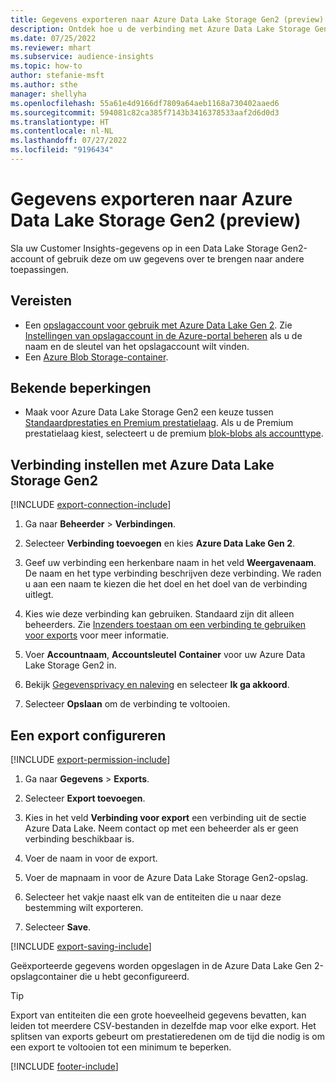 ```yaml
---
title: Gegevens exporteren naar Azure Data Lake Storage Gen2 (preview)
description: Ontdek hoe u de verbinding met Azure Data Lake Storage Gen2 configureert.
ms.date: 07/25/2022
ms.reviewer: mhart
ms.subservice: audience-insights
ms.topic: how-to
author: stefanie-msft
ms.author: sthe
manager: shellyha
ms.openlocfilehash: 55a61e4d9166df7809a64aeb1168a730402aaed6
ms.sourcegitcommit: 594081c82ca385f7143b3416378533aaf2d6d0d3
ms.translationtype: HT
ms.contentlocale: nl-NL
ms.lasthandoff: 07/27/2022
ms.locfileid: "9196434"
---
```

# <a name="export-data-to-azure-data-lake-storage-gen2-preview"></a>Gegevens exporteren naar Azure Data Lake Storage Gen2 (preview)

Sla uw Customer Insights-gegevens op in een Data Lake Storage Gen2-account of gebruik deze om uw gegevens over te brengen naar andere toepassingen.

## <a name="prerequisites"></a>Vereisten

- Een [opslagaccount voor gebruik met Azure Data Lake Gen 2](/azure/storage/blobs/create-data-lake-storage-account). Zie [Instellingen van opslagaccount in de Azure-portal beheren](/azure/storage/common/storage-account-manage) als u de naam en de sleutel van het opslagaccount wilt vinden.
- Een [Azure Blob Storage-container](/azure/storage/blobs/storage-quickstart-blobs-portal#create-a-container).

## <a name="known-limitations"></a>Bekende beperkingen

- Maak voor Azure Data Lake Storage Gen2 een keuze tussen [Standaardprestaties en Premium prestatielaag](/azure/storage/blobs/create-data-lake-storage-account). Als u de Premium prestatielaag kiest, selecteert u de premium [blok-blobs als accounttype](/azure/storage/common/storage-account-overview#types-of-storage-accounts).

## <a name="set-up-connection-to-azure-data-lake-storage-gen2"></a>Verbinding instellen met Azure Data Lake Storage Gen2

[!INCLUDE [export-connection-include](includes/export-connection-admn.md)]

1. Ga naar **Beheerder** > **Verbindingen**.

1. Selecteer **Verbinding toevoegen** en kies **Azure Data Lake Gen 2**.

1. Geef uw verbinding een herkenbare naam in het veld **Weergavenaam**. De naam en het type verbinding beschrijven deze verbinding. We raden u aan een naam te kiezen die het doel en het doel van de verbinding uitlegt.

1. Kies wie deze verbinding kan gebruiken. Standaard zijn dit alleen beheerders. Zie [Inzenders toestaan om een verbinding te gebruiken voor exports](connections.md#allow-contributors-to-use-a-connection-for-exports) voor meer informatie.

1. Voer **Accountnaam**, **Accountsleutel** **Container** voor uw Azure Data Lake Storage Gen2 in.

1. Bekijk [Gegevensprivacy en naleving](connections.md#data-privacy-and-compliance) en selecteer **Ik ga akkoord**.

1. Selecteer **Opslaan** om de verbinding te voltooien.

## <a name="configure-an-export"></a>Een export configureren

[!INCLUDE [export-permission-include](includes/export-permission.md)]

1. Ga naar **Gegevens** > **Exports**.

1. Selecteer **Export toevoegen**.

1. Kies in het veld **Verbinding voor export** een verbinding uit de sectie Azure Data Lake. Neem contact op met een beheerder als er geen verbinding beschikbaar is.

1. Voer de naam in voor de export.

1. Voer de mapnaam in voor de Azure Data Lake Storage Gen2-opslag.

1. Selecteer het vakje naast elk van de entiteiten die u naar deze bestemming wilt exporteren.

1. Selecteer **Save**.

[!INCLUDE [export-saving-include](includes/export-saving.md)]

Geëxporteerde gegevens worden opgeslagen in de Azure Data Lake Gen 2-opslagcontainer die u hebt geconfigureerd.

> [!TIP]
> Export van entiteiten die een grote hoeveelheid gegevens bevatten, kan leiden tot meerdere CSV-bestanden in dezelfde map voor elke export. Het splitsen van exports gebeurt om prestatieredenen om de tijd die nodig is om een export te voltooien tot een minimum te beperken.

[!INCLUDE [footer-include](includes/footer-banner.md)]
